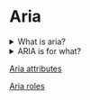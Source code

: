 # Aria

<details>
  <summary>What is aria?</summary>

The ARIA modifies the accessibility tree, modifying how assistive technology presents the content to your users. ARIA doesn't change anything about an element's function or behavior. When not using semantic HTML elements for their intended purpose and default functionality, you must use JavaScript to manage behavior, focus, and ARIA states.

</details>

<details>
  <summary>ARIA is for what?</summary>

It especially helps with dynamic content and advanced user interface controls developed with HTML, JavaScript, and related technologies. Without WAI-ARIA certain functionality used in Web-sites is not available to some users with disabilities, especially people who rely on screen readers and people who cannot use a mouse.

</details>

[Aria attributes](ARIA_ATTRIBUTES.md)

[Aria roles](ARIA_ROLES.md)
